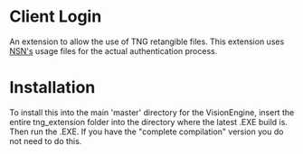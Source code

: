 Client Login
============

An extension to allow the use of TNG retangible files. This extension uses 
<a href="http://www.github.com/nonsensical-nerd/" target="_blank">NSN's</a> usage files for the actual authentication process.

Installation
============

To  install this into the main 'master' directory for the VisionEngine, insert the entire tng_extension folder
into the directory where the latest .EXE build is. Then run the .EXE. If you have the "complete compilation" version
you do not need to do this.
